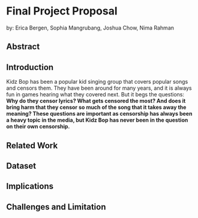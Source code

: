 # Final Project Proposal
by: Erica Bergen, Sophia Mangrubang, Joshua Chow, Nima Rahman

## Abstract

## Introduction
Kidz Bop has been a popular kid singing group that covers popular songs and censors them. They have been around for many years, and it is always fun in games hearing what they covered next. But it begs the questions: **Why do they censor lyrics? What gets censored the most? And does it bring harm that they censor so much of the song that it takes away the meaning? These questions are important as censorship has always been a heavy topic in the media, but Kidz Bop has never been in the question on their own censorship.** 

## Related Work

## Dataset

## Implications

## Challenges and Limitation
